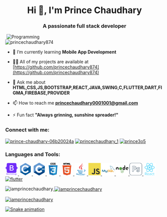 <h1 align="center">Hi 👋, I'm Prince Chaudhary</h1>
<h3 align="center">A passionate full stack developer</h3>
<img align="right" alt="Programming" width="500" src="https://t3.ftcdn.net/jpg/05/56/29/10/360_F_556291020_q2ieMiOCKYbtoLITrnt7qcSL1LJYyWrU.jpg">
<p align="left"> <img src="https://komarev.com/ghpvc/?username=princechaudhary874&label=Profile%20views&color=0e75b6&style=flat" alt="princechaudhary874" /> </p>

- 🌱 I’m currently learning **Mobile App Development**

- 👨‍💻 All of my projects are available at [https://github.com/princechaudhary874](https://github.com/princechaudhary874)

- 💬 Ask me about **HTML,CSS,JS,BOOTSTRAP,REACT,JAVA,SWING,C,FLUTTER,DART,FIGMA,FIREBASE,PROVIDER**

- 📫 How to reach me **princechaudhary0001001@gmail.com**

- ⚡ Fun fact **"Always grinning, sunshine spreader!"**

<h3 align="left">Connect with me:</h3>
<p align="left">
<a href="https://linkedin.com/in/prince-chaudhary-06b20024a" target="blank"><img align="center" src="https://raw.githubusercontent.com/rahuldkjain/github-profile-readme-generator/master/src/images/icons/Social/linked-in-alt.svg" alt="prince-chaudhary-06b20024a" height="30" width="40" /></a>
<a href="https://www.leetcode.com/princechaudhary_1" target="blank"><img align="center" src="https://raw.githubusercontent.com/rahuldkjain/github-profile-readme-generator/master/src/images/icons/Social/leet-code.svg" alt="princechaudhary_1" height="30" width="40" /></a>
<a href="https://auth.geeksforgeeks.org/user/prince3o5" target="blank"><img align="center" src="https://raw.githubusercontent.com/rahuldkjain/github-profile-readme-generator/master/src/images/icons/Social/geeks-for-geeks.svg" alt="prince3o5" height="30" width="40" /></a>
</p>

<h3 align="left">Languages and Tools:</h3>
<p align="left"> <a href="https://getbootstrap.com" target="_blank" rel="noreferrer"> <img src="https://raw.githubusercontent.com/devicons/devicon/master/icons/bootstrap/bootstrap-plain-wordmark.svg" alt="bootstrap" width="40" height="40"/> </a> <a href="https://www.cprogramming.com/" target="_blank" rel="noreferrer"> <img src="https://raw.githubusercontent.com/devicons/devicon/master/icons/c/c-original.svg" alt="c" width="40" height="40"/> </a> <a href="https://www.w3schools.com/cpp/" target="_blank" rel="noreferrer"> <img src="https://raw.githubusercontent.com/devicons/devicon/master/icons/cplusplus/cplusplus-original.svg" alt="cplusplus" width="40" height="40"/> </a> <a href="https://www.w3schools.com/css/" target="_blank" rel="noreferrer"> <img src="https://raw.githubusercontent.com/devicons/devicon/master/icons/css3/css3-original-wordmark.svg" alt="css3" width="40" height="40"/> </a> <a href="https://www.w3.org/html/" target="_blank" rel="noreferrer"> <img src="https://raw.githubusercontent.com/devicons/devicon/master/icons/html5/html5-original-wordmark.svg" alt="html5" width="40" height="40"/> </a> <a href="https://www.java.com" target="_blank" rel="noreferrer"> <img src="https://raw.githubusercontent.com/devicons/devicon/master/icons/java/java-original.svg" alt="java" width="40" height="40"/> </a> <a href="https://developer.mozilla.org/en-US/docs/Web/JavaScript" target="_blank" rel="noreferrer"> <img src="https://raw.githubusercontent.com/devicons/devicon/master/icons/javascript/javascript-original.svg" alt="javascript" width="40" height="40"/> </a> <a href="https://www.mysql.com/" target="_blank" rel="noreferrer"> <img src="https://raw.githubusercontent.com/devicons/devicon/master/icons/mysql/mysql-original-wordmark.svg" alt="mysql" width="40" height="40"/> </a> <a href="https://nodejs.org" target="_blank" rel="noreferrer"> <img src="https://raw.githubusercontent.com/devicons/devicon/master/icons/nodejs/nodejs-original-wordmark.svg" alt="nodejs" width="40" height="40"/> </a> <a href="https://www.photoshop.com/en" target="_blank" rel="noreferrer"> <img src="https://raw.githubusercontent.com/devicons/devicon/master/icons/photoshop/photoshop-line.svg" alt="photoshop" width="40" height="40"/> </a> <a href="https://reactjs.org/" target="_blank" rel="noreferrer"> <img src="https://raw.githubusercontent.com/devicons/devicon/master/icons/react/react-original-wordmark.svg" alt="react" width="40" height="40"/> </a><a href="https://flutter.dev/" target="_blank" rel="noreferrer"> <img src="https://storage.googleapis.com/cms-storage-bucket/ec64036b4eacc9f3fd73.svg" alt="flutter" width="40" height="40"/> </p>

<p><img align="left" src="https://github-readme-stats.vercel.app/api/top-langs?username=iamprincechaudhary&show_icons=true&locale=en&layout=compact" alt="iamprincechaudhary" /></p>

<p>&nbsp;<img align="center" src="https://github-readme-stats.vercel.app/api?username=iamprincechaudhary&show_icons=true&locale=en" alt="iamprincechaudhary" /></p>

<p><img align="center" src="https://github-readme-streak-stats.herokuapp.com/?user=iamprincechaudhary&" alt="iamprincechaudhary" /></p>

<img src="https://profile-readme-generator.com/assets/snake.svg" alt="Snake animation" />

